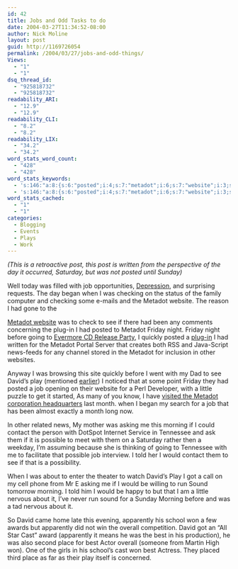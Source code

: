 ```yaml
---
id: 42
title: Jobs and Odd Tasks to do
date: 2004-03-27T11:34:52-08:00
author: Nick Moline
layout: post
guid: http://1169726054
permalink: /2004/03/27/jobs-and-odd-things/
Views:
  - "1"
  - "1"
dsq_thread_id:
  - "925818732"
  - "925818732"
readability_ARI:
  - "12.9"
  - "12.9"
readability_CLI:
  - "8.2"
  - "8.2"
readability_LIX:
  - "34.2"
  - "34.2"
word_stats_word_count:
  - "428"
  - "428"
word_stats_keywords:
  - 's:146:"a:8:{s:6:"posted";i:4;s:7:"metadot";i:6;s:7:"website";i:3;s:6:"friday";i:3;s:4:"play";i:3;s:7:"morning";i:3;s:10:"apparently";i:3;s:4:"best";i:3;}";'
  - 's:146:"a:8:{s:6:"posted";i:4;s:7:"metadot";i:6;s:7:"website";i:3;s:6:"friday";i:3;s:4:"play";i:3;s:7:"morning";i:3;s:10:"apparently";i:3;s:4:"best";i:3;}";'
word_stats_cached:
  - "1"
  - "1"
categories:
  - Blogging
  - Events
  - Plays
  - Work
---
```

_(This is a retroactive post, this post is written from the perspective of the day it occurred, Saturday, but was not posted until Sunday)_

Well today was filled with job opportunities, <a target="oldblog" href="https://www.nick.pro/2004/03/27/great-depression/">Depression</a>, and surprising requests. <!--more--> The day began when I was checking on the status of the family computer and checking some e-mails and the Metadot website. The reason I had gone to the 

<a target="metadot" href="http://www.metadot.com/">Metadot website</a> was to check to see if there had been any comments concerning the plug-in I had posted to Metadot Friday night. Friday night before going to <a target="oldblog" href="https://www.nick.pro/2004/03/26/evermore/">Evermore CD Release Party</a>, I quickly posted a <a target="metadot" href="http://www.metadot.com/metadot/index.pl?iid=9153&isa=Category">plug-in</a> I had written for the Metadot Portal Server that creates both RSS and Java-Script news-feeds for any channel stored in the Metadot for inclusion in other websites.

Anyway I was browsing this site quickly before I went with my Dad to see David&#8217;s play (mentioned <a target="oldblog" href="https://www.nick.pro/2004/03/27/great-depression/">earlier</a>) I noticed that at some point Friday they had posted a job opening on their website for a Perl Developer, with a little puzzle to get it started, As many of you know, I have [visited the Metadot corporation headquarters](https://www.nick.pro/2004/02/28/road-warrior/) last month. when I began my search for a job that has been almost exactly a month long now.

In other related news, My mother was asking me this morning if I could contact the person with DotSpot Internet Service in Tennessee and ask them if it is possible to meet with them on a Saturday rather then a weekday, I&#8217;m assuming because she is thinking of going to Tennessee with me to facilitate that possible job interview. I told her I would contact them to see if that is a possibility.

When I was about to enter the theater to watch David&#8217;s Play I got a call on my cell phone from Mr E asking me if I would be willing to run Sound tomorrow morning. I told him I would be happy to but that I am a little nervous about it, I&#8217;ve never run sound for a Sunday Morning before and was a tad nervous about it.

So David came home late this evening, apparently his school won a few awards but apparently did not win the overall competition. David got an &#8220;All Star Cast&#8221; award (apparently it means he was the best in his production), he was also second place for best Actor overall (someone from Martin High won). One of the girls in his school&#8217;s cast won best Actress. They placed third place as far as their play itself is concerned.